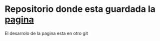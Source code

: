 # Repositorio donde esta guardada la [pagina](https://isagues.github.io/)
El desarrolo de la pagina esta en otro git
